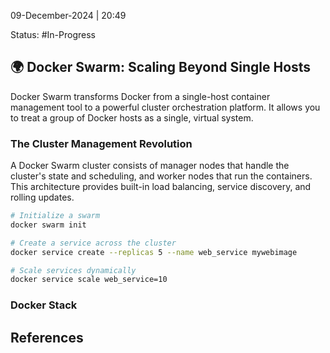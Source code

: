 09-December-2024 | 20:49

Status: #In-Progress 

## 🌍 Docker Swarm: Scaling Beyond Single Hosts

Docker Swarm transforms Docker from a single-host container management tool to a powerful cluster orchestration platform. It allows you to treat a group of Docker hosts as a single, virtual system.

### The Cluster Management Revolution

A Docker Swarm cluster consists of manager nodes that handle the cluster's state and scheduling, and worker nodes that run the containers. This architecture provides built-in load balancing, service discovery, and rolling updates.

```bash
# Initialize a swarm
docker swarm init

# Create a service across the cluster
docker service create --replicas 5 --name web_service mywebimage

# Scale services dynamically
docker service scale web_service=10
```

### Docker Stack

## References